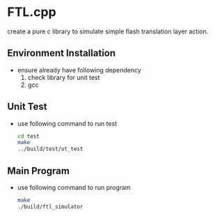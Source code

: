 # FTL.cpp
create a pure c library to simulate simple flash translation layer action.

## Environment Installation
- ensure already have following dependency
    1. check library for unit test
    2. gcc 

## Unit Test
- use following command to run test

    ``` bash
    cd test
    make
    ../build/test/ut_test
    ```

## Main Program
- use following command to run program

    ``` bash
    make
    ./build/ftl_simulator
    ```
